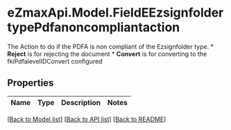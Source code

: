 # eZmaxApi.Model.FieldEEzsignfoldertypePdfanoncompliantaction
The Action to do if the PDFA is non compliant of the Ezsignfolder type.  * **Reject** is for rejecting the document * **Convert** is for converting to the fkiPdfalevelIDConvert configured

## Properties

Name | Type | Description | Notes
------------ | ------------- | ------------- | -------------

[[Back to Model list]](../README.md#documentation-for-models) [[Back to API list]](../README.md#documentation-for-api-endpoints) [[Back to README]](../README.md)

